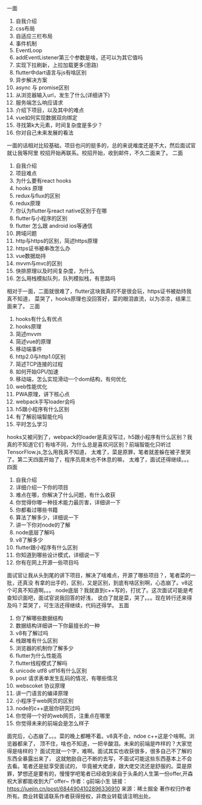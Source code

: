 一面
  1. 自我介绍
  2. css布局
  3. 自适应三栏布局
  4. 事件机制
  5. EventLoop
  6. addEventListener第三个参数是啥，还可以为其它值吗
  7. 实现下拉刷新，上拉加载更多(思路)
  8. flutter中dart语言与js有啥区别
  9. 异步解决方案
  10. async 与 promise区别
  11. 从浏览器输入url，发生了什么(详细讲下)
  12. 服务端怎么响应请求
  13. 介绍下项目，以及其中的难点
  14. vue如何实现数据双向绑定
  15. 寻找第k大元素，时间复杂度是多少？
  16. 你对自己未来发展的看法


一面的话相对比较基础，项目也问的挺多的，总的来说难度还是不大，然后面试官就让我等阿里
校招开始再联系。校招开始，收到邮件，不久二面来了。
二面
  1. 自我介绍
  2. 项目难点
  3. 为什么要有react hooks
  4. hooks 原理
  5. redux与flux的区别
  6. redux原理
  7. 你认为flutter与react native区别于在哪
  8. flutter与小程序的区别
  9. flutter 怎么跟 android ios等通信
  10. 跨域问题
  11. http与https的区别，简述https原理
  12. https证书被串改怎么办
  13. vue数据劫持
  14. mvvm与mvc的区别
  15. 快排原理以及时间复杂度，为什么
  16. 怎么用栈模拟队列，队列模拟栈，有思路吗


相对于一面，二面就很难了，flutter这块我真的不是很会玩，https证书被劫持我真不知道，
菜哭了，hooks原理也没回答好，菜的眼泪直流，以为凉凉，结果三面来了。
三面
  1. hooks有什么有优点
  2. hooks原理
  3. 简述mvvm
  4. 简述vue的原理
  5. 移动端事件
  6. http2.0与http1.0区别
  7. 简述TCP连接的过程
  8. 如何开始GPU加速
  9. 移动端，怎么实现滑动一个dom结构，有何优化
  10. web性能优化
  11. PWA原理，讲下核心点
  12. webpack手写loader会吗
  13. h5跟小程序有什么区别
  14. 有了解前端智能化吗
  15. 平时怎么学习

hooks又被问到了，webpack的loader是真没写过，h5跟小程序有什么区别？我真的不知道它们
有啥不同，为什么总是喜欢问区别？前端智能化只听过 TensorFlow.js,怎么用我真不知道，
太难了，菜是原罪，笔者就差躲在被子里哭了。第二天四面开始了，程序员周末也不休息的嘛，
太难了，面试还得继续。。。
四面
  1. 自我介绍
  2. 详细介绍一下你的项目
  3. 难点在哪，你解决了什么问题，有什么收获
  4. 你觉得你哪一种技术能力最厉害，详细讲一下
  5. 你都看过哪些书籍
  6. 算法了解多少，详细说一下
  7. 讲一下你对node的了解
  8. node底层了解吗
  9. v8了解多少
  10. flutter跟小程序有什么区别
  11. 你知道到哪些设计模式，详细说一下
  12. 你有在网上开源一些项目吗


面试官让我从头到尾的讲下项目，解决了啥难点，开源了哪些项目？，笔者菜的一批，还真没
有拿的出手的，区别，又是区别，到底有啥区别啊，心态崩了。v8这个可真不知道啊。。。
node底层？我就直到c++写的，打扰了。这次面试可能是考查知识面吧，面试官说我回答的好浅，
说白了就是菜，哭了。。。现在转行还来得及吗？菜哭了，可生活还得继续，代码还得学。
五面
  1. 你了解哪些数据结构
  2. 数据结构详细讲一下你最擅长的一种
  3. v8有了解过吗
  4. 栈跟堆有什么区别
  5. 浏览器的机制你了解多少
  6. flutter为什么性能高
  7. flutter线程模式了解吗
  8. unicode utf8 utf16有什么区别
  9. post 请求表单发生乱码的情况，有哪些情况
  10. webscoket 协议原理
  11. 讲一门语言的编译原理
  12. 小程序于web网页的区别
  13. node的c++底层你研究过吗
  14. 你觉得一个好的web网页，注重点在哪里
  15. 你觉得未来的前端会是怎么样子

面完后，心态崩了。。。菜的晚上都睡不着。v8真不会，ndoe c++这是个啥啊。浏览器都来了，
顶不住，啥也不知道，一把辛酸泪。未来的前端是咋样的？大家觉得是啥样的？
面试完就一个字，难啊。面试其实也收获很多，很多自己不了解的东西全暴露出来了， 这就勉励自己不断的去写，不面试可能这些东西基本上不会去看。笔者还是挺享受面试的， 毕竟被大佬虐，跟大佬交流还是舒服的。菜是原罪，梦想还是要有的，慢慢学吧笔者已经收到来自于头条的人生第一份offer,开森
祝大家都能收到大厂offer~
作者：g前端小生
链接：https://juejin.cn/post/6844904102896336910
来源：稀土掘金
著作权归作者所有。商业转载请联系作者获得授权，非商业转载请注明出处。
